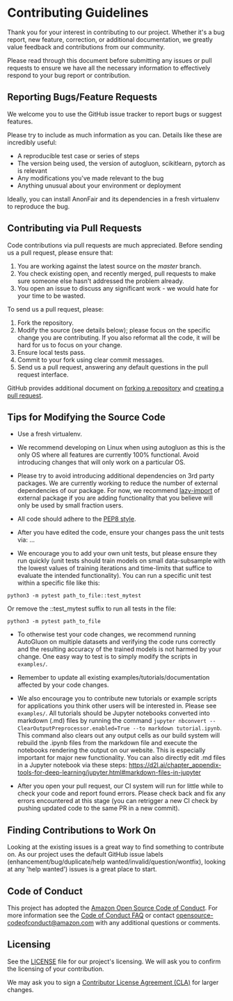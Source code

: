 # Contributing Guidelines

Thank you for your interest in contributing to our project. Whether it's a bug report, new feature, correction, or additional
documentation, we greatly value feedback and contributions from our community.

Please read through this document before submitting any issues or pull requests to ensure we have all the necessary
information to effectively respond to your bug report or contribution.


## Reporting Bugs/Feature Requests

We welcome you to use the GitHub issue tracker to report bugs or suggest features.

Please try to include as much information as you can. Details like these are incredibly useful:

* A reproducible test case or series of steps
* The version being used, the version of autogluon, scikitlearn, pytorch as is relevant
* Any modifications you've made relevant to the bug
* Anything unusual about your environment or deployment

Ideally, you can install AnonFair and its dependencies in a fresh virtualenv to reproduce the bug.

## Contributing via Pull Requests
Code contributions via pull requests are much appreciated. Before sending us a pull request, please ensure that:

1. You are working against the latest source on the *master* branch.
2. You check existing open, and recently merged, pull requests to make sure someone else hasn't addressed the problem already.
3. You open an issue to discuss any significant work - we would hate for your time to be wasted.

To send us a pull request, please:

1. Fork the repository.
2. Modify the source (see details below); please focus on the specific change you are contributing. If you also reformat all the code, it will be hard for us to focus on your change.
3. Ensure local tests pass.
4. Commit to your fork using clear commit messages.
5. Send us a pull request, answering any default questions in the pull request interface.

GitHub provides additional document on [forking a repository](https://help.github.com/articles/fork-a-repo/) and
[creating a pull request](https://help.github.com/articles/creating-a-pull-request/).


## Tips for Modifying the Source Code

- Use a fresh virtualenv.
- We recommend developing on Linux when using autogluon as this is the only OS where all features are currently 100% functional. Avoid introducing changes that will only work on a particular OS.


- Please try to avoid introducing additional dependencies on 3rd party packages. We are currently working to reduce the number of external dependencies of our package. For now, we recommend [lazy-import](https://github.com/autogluon/autogluon/blob/master/core/src/autogluon/core/utils/try_import.py) of external package if you are adding functionality that you believe will only be used by small fraction users.

- All code should adhere to the [PEP8 style](https://www.python.org/dev/peps/pep-0008/).

- After you have edited the code, ensure your changes pass the unit tests via:
...

- We encourage you to add your own unit tests, but please ensure they run quickly (unit tests should train models on small data-subsample with the lowest values of training iterations and time-limits that suffice to evaluate the intended functionality). You can run a specific unit test within a specific file like this:
```
python3 -m pytest path_to_file::test_mytest
```
Or remove the ::test_mytest suffix to run all tests in the file:
```
python3 -m pytest path_to_file
```

- To otherwise test your code changes, we recommend running AutoGluon on multiple datasets and verifying the code runs correctly and the resulting accuracy of the trained models is not harmed by your change.  One easy way to test is to simply modify the scripts in `examples/`.

- Remember to update all existing examples/tutorials/documentation affected by your code changes.

- We also encourage you to contribute new tutorials or example scripts for applications you think other users will be interested in. Please see `examples/`. All tutorials should be Jupyter notebooks converted into markdown (.md) files by running the command `jupyter nbconvert --ClearOutputPreprocessor.enabled=True --to markdown tutorial.ipynb`. This command also clears out any output cells as our build system will rebuild the .ipynb files from the markdown file and execute the notebooks rendering the output on our website. This is especially important for major new functionality. You can also directly edit .md files in a Jupyter notebook via these steps: https://d2l.ai/chapter_appendix-tools-for-deep-learning/jupyter.html#markdown-files-in-jupyter

- After you open your pull request, our CI system will run for little while to check your code and report found errors. Please check back and fix any errors encountered at this stage (you can retrigger a new CI check by pushing updated code to the same PR in a new commit).



## Finding Contributions to Work On
Looking at the existing issues is a great way to find something to contribute on. As our project uses the default GitHub issue labels (enhancement/bug/duplicate/help wanted/invalid/question/wontfix), looking at any 'help wanted') issues is a great place to start.


## Code of Conduct
This project has adopted the [Amazon Open Source Code of Conduct](https://aws.github.io/code-of-conduct).
For more information see the [Code of Conduct FAQ](https://aws.github.io/code-of-conduct-faq) or contact
opensource-codeofconduct@amazon.com with any additional questions or comments.



## Licensing

See the [LICENSE](https://github.com/autogluon/autogluon/blob/master/LICENSE) file for our project's licensing. We will ask you to confirm the licensing of your contribution.

We may ask you to sign a [Contributor License Agreement (CLA)](http://en.wikipedia.org/wiki/Contributor_License_Agreement) for larger changes.
